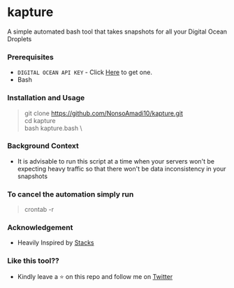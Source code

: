 # kapture
A simple automated bash tool that takes snapshots for all your Digital Ocean Droplets


### Prerequisites

- `DIGITAL OCEAN API KEY` - Click [Here](https://cloud.digitalocean.com/account/api/tokens) to get one.
- Bash 


### Installation and Usage 

> git clone https://github.com/NonsoAmadi10/kapture.git \
  cd kapture \
  bash kapture.bash \



### Background Context

- It is advisable to run this script at a time when your servers won't be expecting heavy traffic so that there won't be data inconsistency in your snapshots

### To cancel the automation simply run

> crontab -r 

### Acknowledgement
- Heavily Inspired by [Stacks](https://github.com/NonsoAmadi10/stacks)


### Like this tool??

- Kindly leave a ⭐ on this repo and follow me on [Twitter](https://twitter.com/jackhoudini__)


